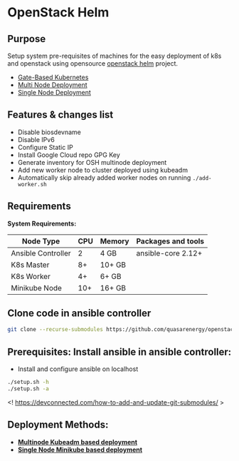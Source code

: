 # OpenStack Helm

## Purpose

Setup system pre-requisites of machines for the easy deployment of k8s and openstack using opensource [openstack helm](https://docs.openstack.org/openstack-helm/latest/) project.

* [Gate-Based Kubernetes](https://docs.openstack.org/openstack-helm/latest/install/kubernetes-gate.html)
* [Multi Node Deployment](https://docs.openstack.org/openstack-helm/latest/install/multinode.html)
* [Single Node Deployment](https://docs.openstack.org/openstack-helm/latest/ko_KR/install/developer/kubernetes-and-common-setup.html)

## Features & changes list
- Disable biosdevname
- Disable IPv6
- Configure Static IP
- Install Google Cloud repo GPG Key
- Generate inventory for OSH multinode deployment
- Add new worker node to cluster deployed using kubeadm
- Automatically skip already added worker nodes on running `./add-worker.sh`

## Requirements

**System Requirements:**

| Node Type          | CPU  | Memory  | Packages and tools |
| ------------------ | ---- | ------- | ------------------ |
| Ansible Controller | 2    | 4 GB    | ansible-core 2.12+ |
| K8s Master         | 8+   | 10+ GB  |                    |
| K8s Worker         | 4+   | 6+ GB   |                    |
| Minikube Node      | 10+  | 16+ GB  |                    |

## Clone code in ansible controller
```bash
git clone --recurse-submodules https://github.com/quasarenergy/openstack-helm.git
```

## Prerequisites: Install ansible in ansible controller:
-  Install and configure ansible on localhost

```bash
./setup.sh -h
./setup.sh -a
```
<! https://devconnected.com/how-to-add-and-update-git-submodules/ >

## Deployment Methods:

- **[Multinode Kubeadm based deployment](docs/kubeadm/INDEX.md)**
- **[Single Node Minikube based deployment](docs/minikube/README.md)**
